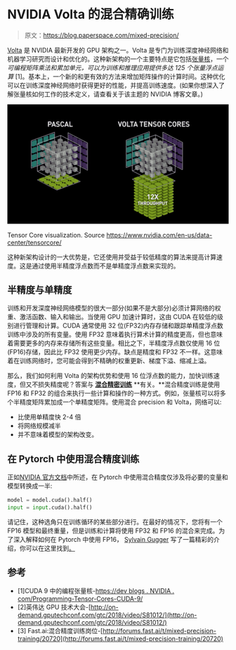 # NVIDIA Volta 的混合精确训练

> 原文：<https://blog.paperspace.com/mixed-precision/>

[Volta](https://en.wikipedia.org/wiki/Volta_(microarchitecture)) 是 NVIDIA 最新开发的 GPU 架构之一。Volta 是专门为训练深度神经网络和机器学习研究而设计和优化的。这种新架构的一个主要特点是它包括[张量核](https://www.nvidia.com/en-us/data-center/tensorcore/)，一个*可编程矩阵乘法和累加单元，可以为训练和推理应用提供多达 125 个张量浮点运算* [1]。基本上，一个新的和更有效的方法来增加矩阵操作的计算时间。这种优化可以在训练深度神经网络时获得更好的性能，并提高训练速度。(如果你想深入了解张量核如何工作的技术定义，请查看关于该主题的 NVIDIA 博客文章。)

![](img/72e50cb5cd2dfd95c4d13481e5d64d3b.png)

Tensor Core visualization. Source https://www.nvidia.com/en-us/data-center/tensorcore/

这种新架构设计的一大优势是，它还使用并受益于较低精度的算法来提高计算速度。这是通过使用半精度浮点数而不是单精度浮点数来实现的。

## 半精度与单精度

训练和开发深度神经网络模型的很大一部分(如果不是大部分)必须计算网络的权重、激活函数、输入和输出。当使用 GPU 加速计算时，这由 CUDA 在较低的级别进行管理和计算。CUDA 通常使用 32 位(FP32)内存存储和跟踪单精度浮点数训练中涉及的所有变量。使用 FP32 意味着执行算术计算的精度更高，但也意味着需要更多的内存来存储所有这些变量。相比之下，半精度浮点数仅使用 16 位(FP16)存储，因此比 FP32 使用更少内存。缺点是精度和 FP32 不一样。这意味着在训练网络时，您可能会得到不精确的权重更新、梯度下溢、缩减上溢。

那么，我们如何利用 Volta 的架构优势和使用 16 位浮点数的能力，加快训练速度，但又不损失精度呢？答案与 [**混合精密训练**](https://devblogs.nvidia.com/mixed-precision-training-deep-neural-networks/) **有关。**混合精度训练是使用 FP16 和 FP32 的组合来执行一些计算和操作的一种方式。例如，张量核可以将多个半精度矩阵累加成一个单精度矩阵。使用混合 precision 和 Volta，网络可以:

*   比使用单精度快 2-4 倍
*   将网络规模减半
*   并不意味着模型的架构改变。

## 在 Pytorch 中使用混合精度训练

正如[NVIDIA 官方文档](https://docs.nvidia.com/deeplearning/sdk/mixed-precision-training/index.html)中所述，在 Pytorch 中使用混合精度仅涉及将必要的变量和模型转换成一半:

```py
model = model.cuda().half()
input = input.cuda().half() 
```

请记住，这种选角只在训练循环的某些部分进行。在最好的情况下，您将有一个 FP16 模型和最终重量，但是训练和计算将使用 FP32 和 FP16 的混合来完成。为了深入解释如何在 Pytorch 中使用 FP16， [Sylvain Gugger](https://sgugger.github.io/) 写了一篇精彩的介绍，你可以在这里找到[。](http://forums.fast.ai/t/mixed-precision-training/20720)

## 参考

*   [1]CUDA 9 中的编程张量核-[https://dev blogs . NVIDIA . com/Programming-Tensor-Cores-CUDA-9/](https://devblogs.nvidia.com/programming-tensor-cores-cuda-9/)
*   [2]英伟达 GPU 技术大会-[http://on-demand.gputechconf.com/gtc/2018/video/S81012/](http://on-demand.gputechconf.com/gtc/2018/video/S81012/)
*   [3] Fast.ai:混合精度训练岗位-[http://forums.fast.ai/t/mixed-precision-training/20720](http://forums.fast.ai/t/mixed-precision-training/20720)